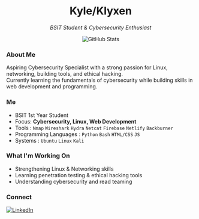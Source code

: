 <h1 align="center"> Kyle/Klyxen </h1>
<p align="center">
  <em> BSIT Student & Cybersecurity Enthusiast </em>  
</p>
<p align="center">
  <img src="https://github-readme-stats.vercel.app/api?username=Klyxen&show_icons=true&theme=tokyonight" alt="GitHub Stats" />
</p>

### About Me

Aspiring Cybersecurity Specialist with a strong passion for Linux, networking, building tools, and ethical hacking.  
Currently learning the fundamentals of cybersecurity while building skills in web development and programming.

### Me

-  BSIT 1st Year Student  
-  Focus: **Cybersecurity, Linux, Web Development**  
-  Tools : 
   `Nmap` `Wireshark` `Hydra` `Netcat` `Firebase` `Netlify` `Backburner`
-  Programming Languages : 
   `Python` `Bash` `HTML/CSS` `JS`
-  Systems : 
   `Ubuntu` `Linux` `Kali`

### What I'm Working On

-  Strengthening Linux & Networking skills  
-  Learning penetration testing & ethical hacking tools  
-  Understanding cybersecurity and read teaming  

### Connect
[![LinkedIn](https://img.shields.io/badge/LinkedIn-Kyle_Amarante-blue?style=for-the-badge&logo=linkedin)](https://www.linkedin.com/in/kyle-amarante-91642135a)

